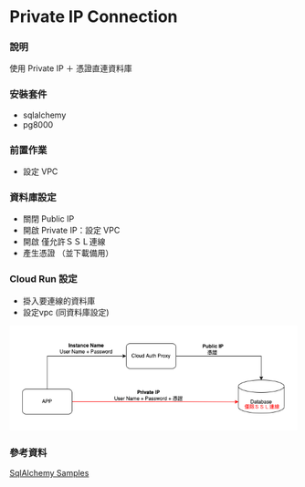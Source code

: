 # Private IP Connection

### 說明
使用 Private IP ＋ 憑證直連資料庫

### 安裝套件
 - sqlalchemy
 - pg8000

### 前置作業
 - 設定 VPC

### 資料庫設定
- 關閉 Public IP
- 開啟 Private IP：設定 VPC
- 開啟 僅允許ＳＳＬ連線
- 產生憑證 （並下載備用）

### Cloud Run 設定
- 掛入要連線的資料庫
- 設定vpc (同資料庫設定)

![連線機制(紅線)](./docs/SSL_Connection.png "SSL connetion with Private IP")

### 參考資料
[SqlAlchemy Samples](https://github.com/GoogleCloudPlatform/python-docs-samples/tree/main/cloud-sql/postgres/sqlalchemy) <br/>